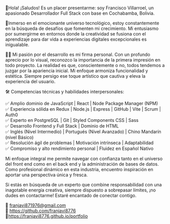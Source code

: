 👋Hola! ¡Saludos! Es un placer presentarme: soy Francisco Villarroel, un apasionado Desarrollador Full Stack con base en Cochabamba, Bolivia.

🚀Inmerso en el emocionante universo tecnológico, estoy constantemente en la búsqueda de desafíos que fomenten mi crecimiento. Mi entusiasmo por sumergirme en entornos donde la creatividad se fusiona con el aprendizaje para dar vida a experiencias digitales excepcionales es inigualable.

👨‍💻 Mi pasión por el desarrollo es mi firma personal. Con un profundo aprecio por lo visual, reconozco la importancia de la primera impresión en todo proyecto. La realidad es que, conscientemente o no, todos tendemos a juzgar por la apariencia inicial. Mi enfoque armoniza funcionalidad y estética. Siempre persigo ese toque artístico que cautiva y eleva la experiencia del usuario.

🛠️ Competencias técnicas y habilidades interpersonales:

✅ Amplio dominio de JavaScript | React | Node Package Manager (NPM)  
✅ Experiencia sólida en Redux | Node.js | Express | GitHub | Vite | Scrum | Auth0  
✅ Experto en PostgreSQL | Git | Styled Components CSS | Sass  
✅ Desarrollo Frontend y Full Stack | Dominio de HTML  
✅ Inglés (Nivel Intermedio) | Portugués (Nivel Avanzado) | Chino Mandarín (nivel Básico)  
✅ Resolución ágil de problemas | Motivación intrínseca | Adaptabilidad    
✅ Compromiso y alto rendimiento personal | Fluidez en Español Nativo  

Mi enfoque integral me permite navegar con confianza tanto en el universo del front end como en el back end y la administración de bases de datos. Como profesional dinámico en esta industria, encuentro inspiración en aportar una perspectiva única y fresca.

Si estás en búsqueda de un experto que combine responsabilidad con una inagotable energía creativa, siempre dispuesto a sobrepasar límites, ¡no dudes en contactarme! Estaré encantado de conectar contigo.

📩 franjavi871976@gmail.com  
🦾 https://github.com/franjavi8776  
💼https://franjavi8776.github.io/portfolio  
<!--
**franjavi8776/franjavi8776** is a ✨ _special_ ✨ repository because its `README.md` (this file) appears on your GitHub profile.

Here are some ideas to get you started:

- 🔭 I’m currently working on ...
- 🌱 I’m currently learning ...
- 👯 I’m looking to collaborate on ...
- 🤔 I’m looking for help with ...
- 💬 Ask me about ...
- 📫 How to reach me: ...
- 😄 Pronouns: ...
- ⚡ Fun fact: ...
-->

